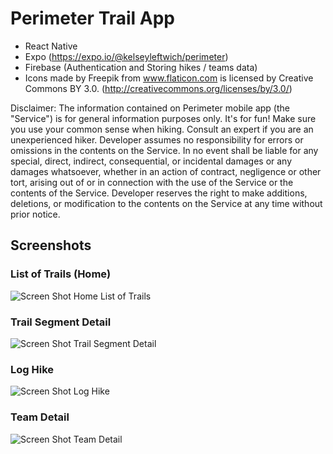 # Perimeter Trail App

* React Native
* Expo (https://expo.io/@kelseyleftwich/perimeter)
* Firebase (Authentication and Storing hikes / teams data)
* Icons made by Freepik from www.flaticon.com is licensed by Creative Commons BY 3.0.  (http://creativecommons.org/licenses/by/3.0/)

Disclaimer: The information contained on Perimeter mobile app (the "Service") is for general information purposes only. It\'s for fun! Make sure you use your common sense when hiking. Consult an expert if you are an unexperienced hiker. Developer assumes no responsibility for errors or omissions in the contents on the Service. In no event shall be liable for any special, direct, indirect, consequential, or incidental damages or any damages whatsoever, whether in an action of contract, negligence or other tort, arising out of or in connection with the use of the Service or the contents of the Service. Developer reserves the right to make additions, deletions, or modification to the contents on the Service at any time without prior notice.

## Screenshots

### List of Trails (Home)
![Screen Shot Home List of Trails](screenshots/IMG_0581.PNG)

### Trail Segment Detail
![Screen Shot Trail Segment Detail](screenshots/IMG_0582.PNG)

### Log Hike
![Screen Shot Log Hike](screenshots/IMG_0583.PNG)

### Team Detail
![Screen Shot Team Detail](screenshots/IMG_0583.PNG)


